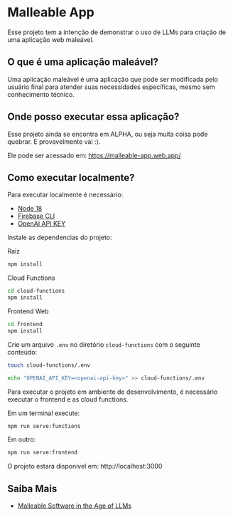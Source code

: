 # Malleable App

Esse projeto tem a intenção de demonstrar o uso de LLMs para criação de uma aplicação web maleável.

## O que é uma aplicação maleável?

Uma aplicação maleável é uma aplicação que pode ser modificada pelo usuário final para atender suas necessidades específicas, mesmo sem conhecimento técnico.

## Onde posso executar essa aplicação?

Esse projeto ainda se encontra em ALPHA, ou seja muita coisa pode quebrar. E provavelmente vai :).

Ele pode ser acessado em: https://malleable-app.web.app/

## Como executar localmente?

Para executar localmente é necessário:

- [Node 18](https://nodejs.org/en/)
- [Firebase CLI](https://firebase.google.com/docs/cli)
- [OpenAI API KEY](https://platform.openai.com/)

Instale as dependencias do projeto:

Raiz

```bash
npm install
```

Cloud Functions

```bash
cd cloud-functions
npm install
```

Frontend Web

```bash
cd frontend
npm install
```

Crie um arquivo `.env` no diretório `cloud-functions` com o seguinte conteúdo:

```bash
touch cloud-functions/.env
```

```bash
echo "OPENAI_API_KEY=<openai-api-key>" >> cloud-functions/.env
```

Para executar o projeto em ambiente de desenvolvimento, é necessário executar o frontend e as cloud functions.

Em um terminal execute:

```bash
npm run serve:functions
```

Em outro:

```bash
npm run serve:frontend
```

O projeto estará disponível em: http://localhost:3000

## Saiba Mais

- [Malleable Software in the Age of LLMs](https://www.geoffreylitt.com/2023/03/25/llm-end-user-programming.html)
